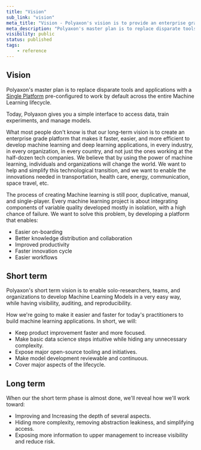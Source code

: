 ```yaml
---
title: "Vision"
sub_link: "vision"
meta_title: "Vision - Polyaxon's vision is to provide an enterprise grade platform For Machine Learning and Deep Learning Life Cycle"
meta_description: "Polyaxon's master plan is to replace disparate tools and applications with a Single Platform pre-configured to work by default across the entire Machine Learning lifecycle."
visibility: public
status: published
tags:
    - reference
---
```


## Vision

Polyaxon's master plan is to replace disparate tools and applications with a [Single Platform](/resources/one-platform) pre-configured to work by default across the entire Machine Learning lifecycle.

Today, Polyaxon gives you a simple interface to access data, train experiments, and manage models.

What most people don't know is that our long-term vision is to create an enterprise grade platform that makes it faster, easier, and more efficient to develop machine learning and deep learning applications, 
in every industry, in every organization, in every country, and not just the ones working at the half-dozen tech companies. 
We believe that by using the power of machine learning, individuals and organizations will change the world. We want to help and simplify this technological transition, 
and we want to enable the innovations needed in transportation, health care, energy, communication, space travel, etc.


The process of creating Machine learning is still poor, duplicative, manual, and single-player. Every machine learning project is about integrating components of variable quality developed mostly in isolation, with a high chance of failure. 
We want to solve this problem, by developing a platform that enables:

 * Easier on-boarding
 * Better knowledge distribution and collaboration
 * Improved productivity
 * Faster innovation cycle
 * Easier workflows


## Short term

Polyaxon's short term vision is to enable solo-researchers, teams, and organizations to develop Machine Learning Models in a very easy way, while having visibility, auditing, and reproducibility.

How we're going to make it easier and faster for today's practitioners to build machine learning applications. In short, we will:

 * Keep product improvement faster and more focused. 
 * Make basic data science steps intuitive while hiding any unnecessary complexity.
 * Expose major open-source tooling and initiatives.
 * Make model development reviewable and continuous.
 * Cover major aspects of the lifecycle.

## Long term

When our the short term phase is almost done, we'll reveal how we'll work toward:
 
 * Improving and Increasing the depth of several aspects.
 * Hiding more complexity, removing abstraction leakiness, and simplifying access.
 * Exposing more information to upper management to increase visibility and reduce risk.

